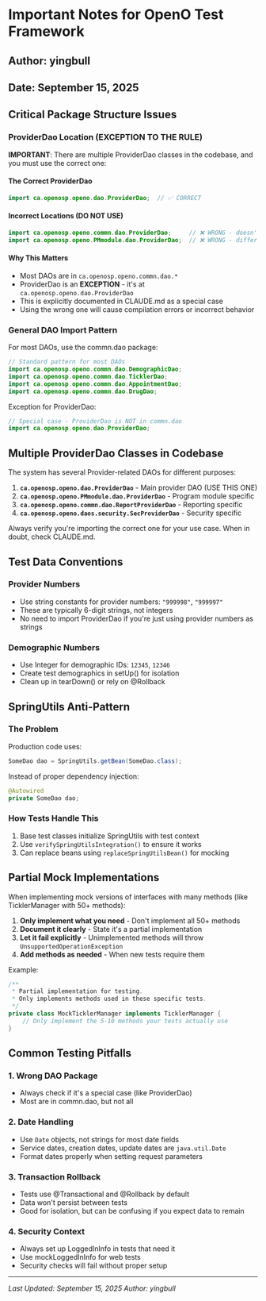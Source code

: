 # Important Notes for OpenO Test Framework

## Author: yingbull
## Date: September 15, 2025

## Critical Package Structure Issues

### ProviderDao Location (EXCEPTION TO THE RULE)

**IMPORTANT**: There are multiple ProviderDao classes in the codebase, and you must use the correct one:

#### The Correct ProviderDao
```java
import ca.openosp.openo.dao.ProviderDao;  // ✅ CORRECT
```

#### Incorrect Locations (DO NOT USE)
```java
import ca.openosp.openo.commn.dao.ProviderDao;     // ❌ WRONG - doesn't exist
import ca.openosp.openo.PMmodule.dao.ProviderDao;  // ❌ WRONG - different purpose
```

#### Why This Matters
- Most DAOs are in `ca.openosp.openo.commn.dao.*`
- ProviderDao is an **EXCEPTION** - it's at `ca.openosp.openo.dao.ProviderDao`
- This is explicitly documented in CLAUDE.md as a special case
- Using the wrong one will cause compilation errors or incorrect behavior

### General DAO Import Pattern

For most DAOs, use the commn.dao package:
```java
// Standard pattern for most DAOs
import ca.openosp.openo.commn.dao.DemographicDao;
import ca.openosp.openo.commn.dao.TicklerDao;
import ca.openosp.openo.commn.dao.AppointmentDao;
import ca.openosp.openo.commn.dao.DrugDao;
```

Exception for ProviderDao:
```java
// Special case - ProviderDao is NOT in commn.dao
import ca.openosp.openo.dao.ProviderDao;
```

## Multiple ProviderDao Classes in Codebase

The system has several Provider-related DAOs for different purposes:

1. **`ca.openosp.openo.dao.ProviderDao`** - Main provider DAO (USE THIS ONE)
2. **`ca.openosp.openo.PMmodule.dao.ProviderDao`** - Program module specific
3. **`ca.openosp.openo.commn.dao.ReportProviderDao`** - Reporting specific
4. **`ca.openosp.openo.daos.security.SecProviderDao`** - Security specific

Always verify you're importing the correct one for your use case. When in doubt, check CLAUDE.md.

## Test Data Conventions

### Provider Numbers
- Use string constants for provider numbers: `"999998"`, `"999997"`
- These are typically 6-digit strings, not integers
- No need to import ProviderDao if you're just using provider numbers as strings

### Demographic Numbers
- Use Integer for demographic IDs: `12345`, `12346`
- Create test demographics in setUp() for isolation
- Clean up in tearDown() or rely on @Rollback

## SpringUtils Anti-Pattern

### The Problem
Production code uses:
```java
SomeDao dao = SpringUtils.getBean(SomeDao.class);
```

Instead of proper dependency injection:
```java
@Autowired
private SomeDao dao;
```

### How Tests Handle This
1. Base test classes initialize SpringUtils with test context
2. Use `verifySpringUtilsIntegration()` to ensure it works
3. Can replace beans using `replaceSpringUtilsBean()` for mocking

## Partial Mock Implementations

When implementing mock versions of interfaces with many methods (like TicklerManager with 50+ methods):

1. **Only implement what you need** - Don't implement all 50+ methods
2. **Document it clearly** - State it's a partial implementation
3. **Let it fail explicitly** - Unimplemented methods will throw `UnsupportedOperationException`
4. **Add methods as needed** - When new tests require them

Example:
```java
/**
 * Partial implementation for testing.
 * Only implements methods used in these specific tests.
 */
private class MockTicklerManager implements TicklerManager {
    // Only implement the 5-10 methods your tests actually use
}
```

## Common Testing Pitfalls

### 1. Wrong DAO Package
- Always check if it's a special case (like ProviderDao)
- Most are in commn.dao, but not all

### 2. Date Handling
- Use `Date` objects, not strings for most date fields
- Service dates, creation dates, update dates are `java.util.Date`
- Format dates properly when setting request parameters

### 3. Transaction Rollback
- Tests use @Transactional and @Rollback by default
- Data won't persist between tests
- Good for isolation, but can be confusing if you expect data to remain

### 4. Security Context
- Always set up LoggedInInfo in tests that need it
- Use mockLoggedInInfo for web tests
- Security checks will fail without proper setup

---

*Last Updated: September 15, 2025*
*Author: yingbull*